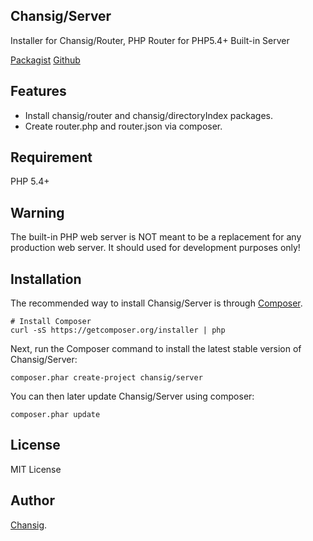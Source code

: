 Chansig/Server
--------------

Installer for Chansig/Router, PHP Router for PHP5.4+ Built-in Server

[Packagist](https://packagist.org/packages/chansig/server)
[Github](https://github.com/Chansig/Server)

## Features

- Install chansig/router and chansig/directoryIndex packages.
- Create router.php and router.json via composer.

## Requirement

PHP 5.4+

## Warning

The built-in PHP web server is NOT meant to be a replacement for any production web server. It should used for development purposes only!

##  Installation

The recommended way to install Chansig/Server is through
[Composer](http://getcomposer.org).


    # Install Composer
    curl -sS https://getcomposer.org/installer | php


Next, run the Composer command to install the latest stable version of Chansig/Server:

    composer.phar create-project chansig/server

You can then later update Chansig/Server using composer:

    composer.phar update

## License

MIT License

## Author

[Chansig](https://github.com/Chansig).